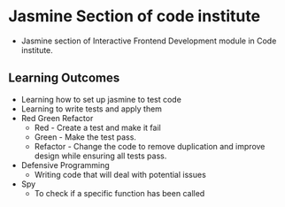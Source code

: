 # Jasmine Section of code institute

- Jasmine section of Interactive Frontend Development module in Code institute.

## Learning Outcomes

- Learning how to set up jasmine to test code
- Learning to write tests and apply them
- Red Green Refactor
  - Red - Create a test and make it fail
  - Green - Make the test pass.
  - Refactor - Change the code to remove duplication and improve design while ensuring all tests pass.
- Defensive Programming
  - Writing code that will deal with potential issues
- Spy 
  - To check if a specific function has been called